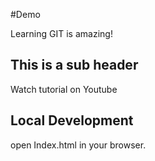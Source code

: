 #Demo 

Learning GIT is amazing!
## This is a sub header 

Watch tutorial on Youtube 
## Local Development 

open Index.html in your browser.
        
